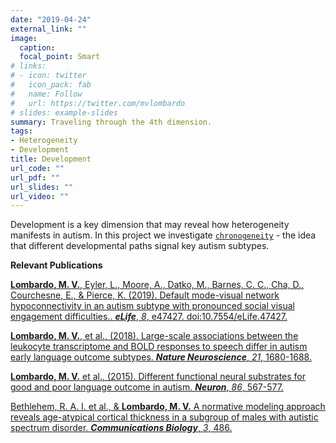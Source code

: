 ```yaml
---
date: "2019-04-24"
external_link: ""
image:
  caption:
  focal_point: Smart
# links:
# - icon: twitter
#   icon_pack: fab
#   name: Follow
#   url: https://twitter.com/mvlombardo
# slides: example-slides
summary: Traveling through the 4th dimension.
tags:
- Heterogeneity
- Development
title: Development
url_code: ""
url_pdf: ""
url_slides: ""
url_video: ""
---
```


Development is a key dimension that may reveal how heterogeneity manifests in autism. In this project we investigate [`chronogeneity`](https://onlinelibrary.wiley.com/doi/full/10.1111/jcpp.12690) - the idea that different developmental paths signal key autism subtypes.


**Relevant Publications**

[**Lombardo, M. V.**, Eyler, L., Moore, A., Datko, M., Barnes, C. C., Cha, D., Courchesne, E., & Pierce, K. (2019). Default mode-visual network hypoconnectivity in an autism subtype with pronounced social visual engagement difficulties.. ***eLife***, *8*, e47427. doi:10.7554/eLife.47427.](https://elifesciences.org/articles/47427)

[**Lombardo, M. V.**, et al., (2018). Large-scale associations between the leukocyte transcriptome and BOLD responses to speech differ in autism early language outcome subtypes. ***Nature Neuroscience***, *21*, 1680-1688.](https://www.nature.com/articles/s41593-018-0281-3)

[**Lombardo, M. V.** et al., (2015). Different functional neural substrates for good and poor language outcome in autism. ***Neuron***, *86*, 567-577.](https://www.sciencedirect.com/science/article/pii/S0896627315002196)

[Bethlehem, R. A. I. et al., & **Lombardo, M. V.** A normative modeling approach reveals age-atypical cortical thickness in a subgroup of males with autistic spectrum disorder. ***Communications Biology***, *3*, 486.](https://www.nature.com/articles/s42003-020-01212-9)
